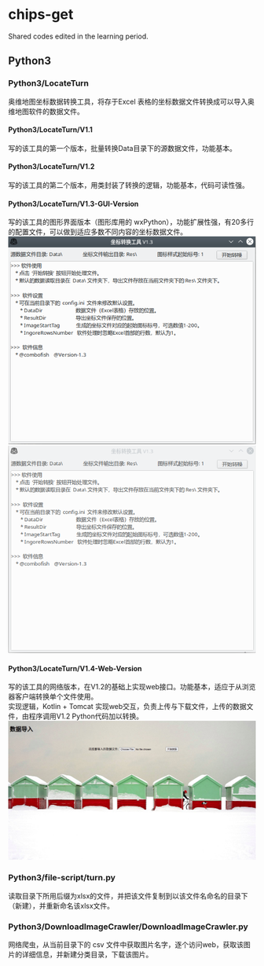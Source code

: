 # chips-get
Shared codes edited in the learning period.

## Python3

### Python3/LocateTurn
奥维地图坐标数据转换工具，将存于Excel 表格的坐标数据文件转换成可以导入奥维地图软件的数据文件。

#### Python3/LocateTurn/V1.1
写的该工具的第一个版本，批量转换Data目录下的源数据文件，功能基本。

#### Python3/LocateTurn/V1.2
写的该工具的第二个版本，用类封装了转换的逻辑，功能基本，代码可读性强。

#### Python3/LocateTurn/V1.3-GUI-Version
写的该工具的图形界面版本（图形库用的 wxPython），功能扩展性强，有20多行的配置文件，可以做到适应多数不同内容的坐标数据文件。
![Main](./Python3/LocateTurn/V1.3-GUI-Version/main-gui.png)
![Turn](./Python3/LocateTurn/V1.3-GUI-Version/use-gui.png)

#### Python3/LocateTurn/V1.4-Web-Version
写的该工具的网络版本，在V1.2的基础上实现web接口。功能基本，适应于从浏览器客户端转换单个文件使用。   
实现逻辑，Kotlin + Tomcat 实现web交互，负责上传与下载文件，上传的数据文件，由程序调用V1.2 Python代码加以转换。  
![WebUI](./Python3/LocateTurn/V1.4-Web-Version/web-use.png)

### Python3/file-script/turn.py
读取目录下所用后缀为xlsx的文件，并把该文件复制到以该文件名命名的目录下（新建），并重新命名该xlsx文件。

### Python3/DownloadImageCrawler/DownloadImageCrawler.py
网络爬虫，从当前目录下的 csv 文件中获取图片名字，逐个访问web，获取该图片的详细信息，并新建分类目录，下载该图片。
